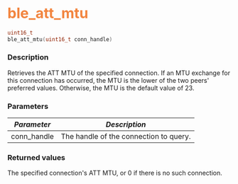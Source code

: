 ## <font color="#F2853F" style="font-size:24pt">ble\_att\_mtu</font>

```c
uint16_t
ble_att_mtu(uint16_t conn_handle)
```

### Description

Retrieves the ATT MTU of the specified connection.  If an MTU exchange for this connection has occurred, the MTU is the lower of the two peers' preferred values.  Otherwise, the MTU is the default value of 23.

### Parameters

| *Parameter* | *Description* |
|-------------|---------------|
| conn\_handle | The handle of the connection to query. |

### Returned values

The specified connection's ATT MTU, or 0 if there is no such connection.
